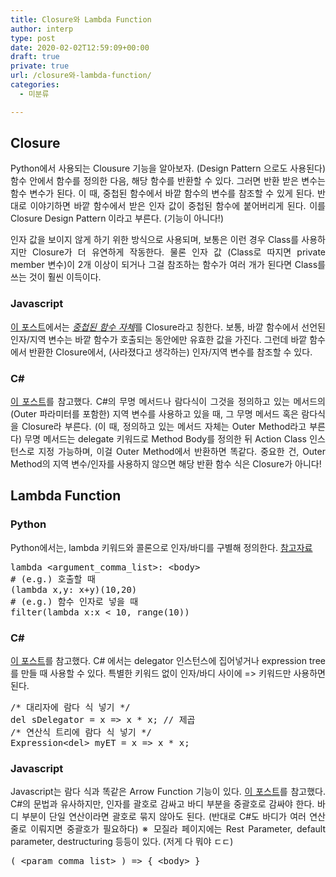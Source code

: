 ```yaml
---
title: Closure와 Lambda Function
author: interp
type: post
date: 2020-02-02T12:59:09+00:00
draft: true
private: true
url: /closure와-lambda-function/
categories:
  - 미분류

---
```

## Closure

<p style="text-align: justify;">
  Python에서 사용되는 Clousure 기능을 알아보자. (Design Pattern 으로도 사용된다) 함수 안에서 함수를 정의한 다음, 해당 함수를 반환할 수 있다. 그러면 반환 받은 변수는 함수 변수가 된다. 이 때, 중첩된 함수에서 바깥 함수의 변수를 참조할 수 있게 된다. 반대로 이야기하면 바깥 함수에서 받은 인자 값이 중첩된 함수에 붙어버리게 된다. 이를 Closure Design Pattern 이라고 부른다. (기능이 아니다!)
</p>

<p style="text-align: justify;">
  인자 값을 보이지 않게 하기 위한 방식으로 사용되며, 보통은 이런 경우 Class를 사용하지만 Closure가 더 유연하게 작동한다. 물론 인자 값 (Class로 따지면 private member 변수)이 2개 이상이 되거나 그걸 참조하는 함수가 여러 개가 된다면 Class를 쓰는 것이 훨씬 이득이다.
</p>

### Javascript

<p style="text-align: justify;">
  <a href="https://developer.mozilla.org/ko/docs/Web/JavaScript/Guide/Closures">이 포스트</a>에서는 <span style="text-decoration: underline;"><em>중첩된 함수 자체</em></span>를 Closure라고 칭한다. 보통, 바깥 함수에서 선언된 인자/지역 변수는 바깥 함수가 호출되는 동안에만 유효한 값을 가진다. 그런데 바깥 함수에서 반환한 Closure에서, (사라졌다고 생각하는) 인자/지역 변수를 참조할 수 있다.
</p>

### C#

<p style="text-align: justify;">
  <a href="http://www.csharpstudy.com/DevNote/Article/26">이 포스트</a>를 참고했다. C#의 무명 메서드나 람다식이 그것을 정의하고 있는 메서드의 (Outer 파라미터를 포함한) 지역 변수를 사용하고 있을 때, 그 무명 메서드 혹은 람다식을 Closure라 부른다. (이 때, 정의하고 있는 메서드 자체는 Outer Method라고 부른다) 무명 메서드는 delegate 키워드로 Method Body를 정의한 뒤 Action Class 인스턴스로 지정 가능하며, 이걸 Outer Method에서 반환하면 똑같다. 중요한 건, Outer Method의 지역 변수/인자를 사용하지 않으면 해당 반환 함수 식은 Closure가 아니다!
</p>

## Lambda Function

### Python

<div>
  Python에서는, lambda 키워드와 콜론으로 인자/바디를 구별해 정의한다. <a href="https://wikidocs.net/64">참고자료</a>
</div>

<pre class="brush: python; title: ; notranslate" title="">lambda &lt;argument_comma_list&gt;: &lt;body&gt;
# (e.g.) 호출할 때
(lambda x,y: x+y)(10,20)
# (e.g.) 함수 인자로 넣을 때
filter(lambda x:x &lt; 10, range(10))
</pre>

### C#

<p style="text-align: justify;">
  <a href="https://msdn.microsoft.com/ko-kr/library/bb397687.aspx">이 포스트</a>를 참고했다. C# 에서는 delegator 인스턴스에 집어넣거나 expression tree를 만들 때 사용할 수 있다. 특별한 키워드 없이 인자/바디 사이에 => 키워드만 사용하면 된다.
</p>

<pre class="brush: csharp; title: ; notranslate" title="">/* 대리자에 람다 식 넣기 */
del sDelegator = x =&gt; x * x; // 제곱
/* 연산식 트리에 람다 식 넣기 */
Expression&lt;del&gt; myET = x =&gt; x * x;
</pre>

### Javascript

<p style="text-align: justify;">
  Javascript는 람다 식과 똑같은 Arrow Function 기능이 있다. <a href="https://developer.mozilla.org/en-US/docs/Web/JavaScript/Reference/Functions/Arrow_functions">이 포스트</a>를 참고했다. C#의 문법과 유사하지만, 인자를 괄호로 감싸고 바디 부분을 중괄호로 감싸야 한다. 바디 부분이 단일 연산이라면 괄호로 묶지 않아도 된다. (반대로 C#도 바디가 여러 연산 줄로 이뤄지면 중괄호가 필요하다) ※ 모질라 페이지에는 Rest Parameter, default parameter, destructuring 등등이 있다. (저게 다 뭐야 ㄷㄷ)
</p>

<pre class="brush: jscript; title: ; notranslate" title="">( &lt;param_comma_list&gt; ) =&gt; { &lt;body&gt; }
</pre>